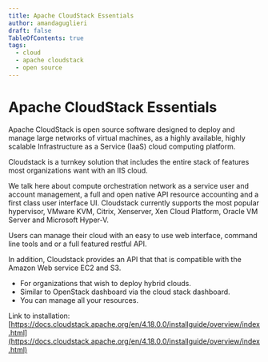 ```yaml
---
title: Apache CloudStack Essentials
author: amandaguglieri
draft: false
TableOfContents: true
tags:
  - cloud
  - apache cloudstack
  - open source
---
```


# Apache CloudStack Essentials

Apache CloudStack is open source software designed to deploy and manage large networks of virtual machines, as a highly available, highly scalable Infrastructure as a Service (IaaS) cloud computing platform.

Cloudstack is a turnkey solution that includes the entire stack of features most organizations want with an IIS cloud.

We talk here about compute orchestration network as a service user and account management, a full and open native API resource accounting and a first class user interface UI. Cloudstack currently supports the most popular hypervisor, VMware KVM, Citrix, Xenserver, Xen Cloud Platform, Oracle VM Server and Microsoft Hyper-V.

Users can manage their cloud with an easy to use web interface, command line tools and or a full featured restful API.

In addition, Cloudstack provides an API that that is compatible with the Amazon Web service EC2 and S3.

- For organizations that wish to deploy hybrid clouds.
- Similar to OpenStack dashboard via the cloud stack dashboard.
- You can manage all your resources.


Link to installation: [https://docs.cloudstack.apache.org/en/4.18.0.0/installguide/overview/index.html](https://docs.cloudstack.apache.org/en/4.18.0.0/installguide/overview/index.html)

